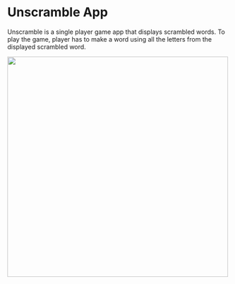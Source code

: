 Unscramble App
===================================



Unscramble is  a single player game app that displays scrambled words. To play the game, player has
to make a word using all the letters from the displayed scrambled word.

<img src="https://user-images.githubusercontent.com/100610668/185786167-2d7038fb-e61d-47cd-a2fc-2255cbd969d2.jpeg" width=500/>
